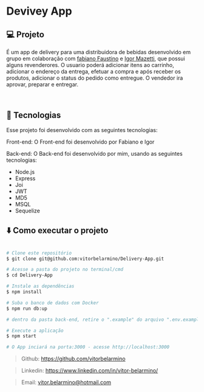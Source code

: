 # Devivey App


## 💻 Projeto

 É um app de delivery para uma distribuidora de bebidas desenvolvido em grupo em colaboração com [fabiano Faustino](https://github.com/fabianojustino) e [Igor Mazetti](https://github.com/Igormazetti), que possui alguns revenderores. O usuario poderá adicionar itens ao carrinho, adicionar o endereço da entrega, efetuar a compra e após receber os produtos, adicionar o status do pedido como entregue. O vendedor ira aprovar, preparar e entregar.

</br>

## 🚀 Tecnologias

Esse projeto foi desenvolvido com as seguintes tecnologias:

Front-end:
O Front-end foi desenvolvido por Fabiano e Igor
</br>

Back-end:
O Back-end foi desenvolvido por mim, usando as seguintes tecnologias:
- Node.js
- Express
- Joi
- JWT
- MD5
- MSQL
- Sequelize


## ⬇️ Como executar o projeto

```bash

# Clone este repositório
$ git clone git@github.com:vitorbelarmino/Delivery-App.git

# Acesse a pasta do projeto no terminal/cmd
$ cd Delivery-App

# Instale as dependências
$ npm install

# Suba o banco de dados com Docker
$ npm run db:up

# dentro da pasta back-end, retire o ".example" do arquivo ".env.example", para ter as variáveis de ambientes necessarias para o funcinamento do App.

# Execute a aplicação
$ npm start

# O App inciará na porta:3000 - acesse http://localhost:3000
```

> Github: https://github.com/vitorbelarmino

> Linkedin: https://www.linkedin.com/in/vitor-belarmino/

> Email: vitor.belarmino@hotmail.com
